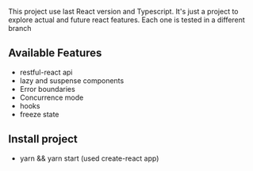 This project use last React version and Typescript. It's just a project to explore actual and future react features. Each one is tested in a different branch

## Available Features

 - restful-react api
 - lazy and suspense components
 - Error boundaries
 - Concurrence mode
 - hooks
 - freeze state

## Install project

- yarn && yarn start (used create-react app)